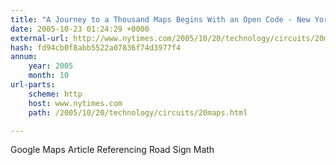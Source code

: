 ```yaml
---
title: "A Journey to a Thousand Maps Begins With an Open Code - New York Times"
date: 2005-10-23 01:24:29 +0000
external-url: http://www.nytimes.com/2005/10/20/technology/circuits/20maps.html
hash: fd94cb0f8abb5522a07836f74d3977f4
annum:
    year: 2005
    month: 10
url-parts:
    scheme: http
    host: www.nytimes.com
    path: /2005/10/20/technology/circuits/20maps.html

---
```


Google Maps Article Referencing Road Sign Math
